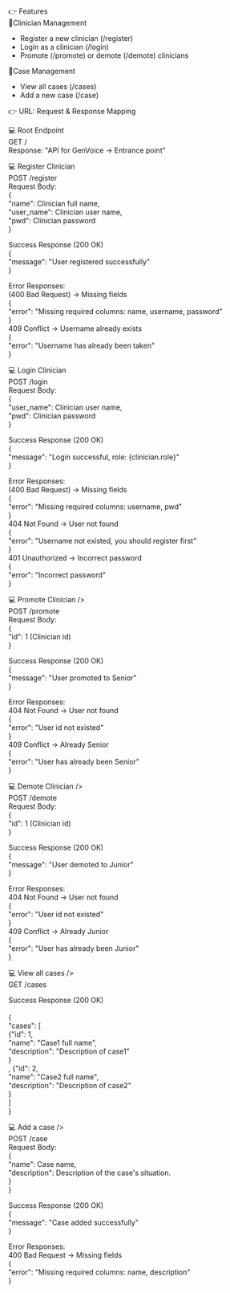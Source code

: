 👉 Features<br />
📑Clinician Management
- Register a new clinician (/register)
- Login as a clinician (/login)
- Promote (/promote) or demote (/demote) clinicians

📑Case Management
- View all cases (/cases)
- Add a new case (/case)

👉 URL: Request & Response Mapping<br />

💻 Root Endpoint<br />
GET /<br />
Response: "API for GenVoice -> Entrance point"<br />

💻 Register Clinician<br />
POST /register<br />
Request Body:<br />
{<br />
  "name": Clinician full name,<br />
  "user_name": Clinician user name,<br />
  "pwd": Clinician password<br />
}

Success Response (200 OK)<br />
{<br />
  "message": "User registered successfully"<br />
}<br />

Error Responses:<br />
(400 Bad Request) → Missing fields<br />
{<br /> 
    "error": "Missing required columns: name, username, password"<br /> 
}<br />
409 Conflict → Username already exists<br />
{<br />
    "error": "Username has already been taken"<br />
}<br />

💻 Login Clinician<br />
POST /login<br />
Request Body:<br />
{<br />
  "user_name": Clinician user name,<br />
  "pwd": Clinician password<br />
}

Success Response (200 OK)<br />
{<br />
  "message": "Login successful, role: {clinician.role}"<br />
}<br />

Error Responses:<br />
(400 Bad Request) → Missing fields<br />
{<br /> 
    "error": "Missing required columns: username, pwd"<br /> 
}<br />
404 Not Found → User not found<br />
{<br />
    "error": "Username not existed, you should register first"<br />
}<br />
401 Unauthorized → Incorrect password<br />
{<br />
    "error": "Incorrect password"<br />
}<br />

💻 Promote Clinician /><br />
POST /promote<br />
Request Body:<br />
{<br />
  "id": 1 (Clinician id) <br />
}

Success Response (200 OK)<br />
{<br />
  "message": "User promoted to Senior"<br />
}<br />

Error Responses:<br />
404 Not Found → User not found<br />
{<br />
    "error": "User id not existed"<br />
}<br />
409 Conflict → Already Senior<br />
{<br />
    "error": "User has already been Senior"<br />
}<br />

💻 Demote Clinician /><br />
POST /demote<br />
Request Body:<br />
{<br />
  "id": 1 (Clinician id) <br />
}

Success Response (200 OK)<br />
{<br />
  "message": "User demoted to Junior"<br />
}<br />

Error Responses:<br />
404 Not Found → User not found<br />
{<br />
    "error": "User id not existed"<br />
}<br />
409 Conflict → Already Junior<br />
{<br />
    "error": "User has already been Junior"<br />
}<br />

💻 View all cases /><br />
GET /cases<br />

Success Response (200 OK)<br /><br />
{<br />
  "cases": [<br />
      {"id": 1,<br />
      "name": "Case1 full name",<br />
      "description": "Description of case1"<br />
    }<br />,
      {"id": 2,<br />
      "name": "Case2 full name",<br />
      "description": "Description of case2"<br />
    }<br />
  ]<br />
}

💻 Add a case /><br />
POST /case<br />
Request Body:<br />
{<br />
  "name": Case name, <br />
  "description": Description of the case's situation.<br />
}<br />
}<br />

Success Response (200 OK)<br />
{<br />
  "message": "Case added successfully"<br />
}<br />

Error Responses:<br />
400 Bad Request → Missing fields<br />
{<br />
    "error": "Missing required columns: name, description"<br />
}<br />



